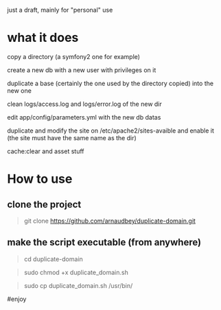 just a draft, mainly for "personal" use

# what it does

copy a directory (a symfony2 one for example)

create a new db with a new user with privileges on it

duplicate a base (certainly the one used by the directory copied) into the new one

clean logs/access.log and logs/error.log of the new dir

edit app/config/parameters.yml with the new db datas

duplicate and modify the site on /etc/apache2/sites-avaible and enable it (the site must have the same name as the dir) 

cache:clear and asset stuff

# How to use
## clone the project
> git clone https://github.com/arnaudbey/duplicate-domain.git

## make the script executable (from anywhere)
> cd duplicate-domain

> sudo chmod +x duplicate_domain.sh

> sudo cp duplicate_domain.sh /usr/bin/

#enjoy
